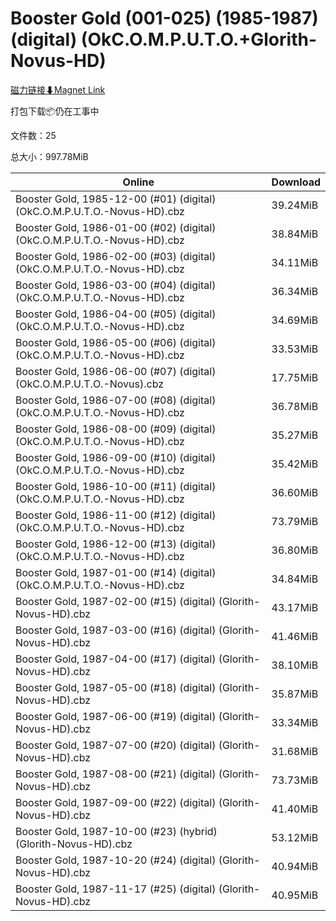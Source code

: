 # Booster Gold (001-025) (1985-1987) (digital) (OkC.O.M.P.U.T.O.+Glorith-Novus-HD)

[磁力链接⬇Magnet Link](magnet:?xt=urn:btih:1e7410fef0c235465986049be611ab376a00ff54&dn=Booster%20Gold%20%28001-025%29%20%281985-1987%29%20%28digital%29%20%28OkC.O.M.P.U.T.O.%2BGlorith-Novus-HD%29)

打包下载📦仍在工事中

文件数：25

总大小：997.78MiB

Online | Download
--- | ---
Booster Gold, 1985-12-00 (#01) (digital) (OkC.O.M.P.U.T.O.-Novus-HD).cbz | 39.24MiB
Booster Gold, 1986-01-00 (#02) (digital) (OkC.O.M.P.U.T.O.-Novus-HD).cbz | 38.84MiB
Booster Gold, 1986-02-00 (#03) (digital) (OkC.O.M.P.U.T.O.-Novus-HD).cbz | 34.11MiB
Booster Gold, 1986-03-00 (#04) (digital) (OkC.O.M.P.U.T.O.-Novus-HD).cbz | 36.34MiB
Booster Gold, 1986-04-00 (#05) (digital) (OkC.O.M.P.U.T.O.-Novus-HD).cbz | 34.69MiB
Booster Gold, 1986-05-00 (#06) (digital) (OkC.O.M.P.U.T.O.-Novus-HD).cbz | 33.53MiB
Booster Gold, 1986-06-00 (#07) (digital) (OkC.O.M.P.U.T.O.-Novus).cbz | 17.75MiB
Booster Gold, 1986-07-00 (#08) (digital) (OkC.O.M.P.U.T.O.-Novus-HD).cbz | 36.78MiB
Booster Gold, 1986-08-00 (#09) (digital) (OkC.O.M.P.U.T.O.-Novus-HD).cbz | 35.27MiB
Booster Gold, 1986-09-00 (#10) (digital) (OkC.O.M.P.U.T.O.-Novus-HD).cbz | 35.42MiB
Booster Gold, 1986-10-00 (#11) (digital) (OkC.O.M.P.U.T.O.-Novus-HD).cbz | 36.60MiB
Booster Gold, 1986-11-00 (#12) (digital) (OkC.O.M.P.U.T.O.-Novus-HD).cbz | 73.79MiB
Booster Gold, 1986-12-00 (#13) (digital) (OkC.O.M.P.U.T.O.-Novus-HD).cbz | 36.80MiB
Booster Gold, 1987-01-00 (#14) (digital) (OkC.O.M.P.U.T.O.-Novus-HD).cbz | 34.84MiB
Booster Gold, 1987-02-00 (#15) (digital) (Glorith-Novus-HD).cbz | 43.17MiB
Booster Gold, 1987-03-00 (#16) (digital) (Glorith-Novus-HD).cbz | 41.46MiB
Booster Gold, 1987-04-00 (#17) (digital) (Glorith-Novus-HD).cbz | 38.10MiB
Booster Gold, 1987-05-00 (#18) (digital) (Glorith-Novus-HD).cbz | 35.87MiB
Booster Gold, 1987-06-00 (#19) (digital) (Glorith-Novus-HD).cbz | 33.34MiB
Booster Gold, 1987-07-00 (#20) (digital) (Glorith-Novus-HD).cbz | 31.68MiB
Booster Gold, 1987-08-00 (#21) (digital) (Glorith-Novus-HD).cbz | 73.73MiB
Booster Gold, 1987-09-00 (#22) (digital) (Glorith-Novus-HD).cbz | 41.40MiB
Booster Gold, 1987-10-00 (#23) (hybrid) (Glorith-Novus-HD).cbz | 53.12MiB
Booster Gold, 1987-10-20 (#24) (digital) (Glorith-Novus-HD).cbz | 40.94MiB
Booster Gold, 1987-11-17 (#25) (digital) (Glorith-Novus-HD).cbz | 40.95MiB